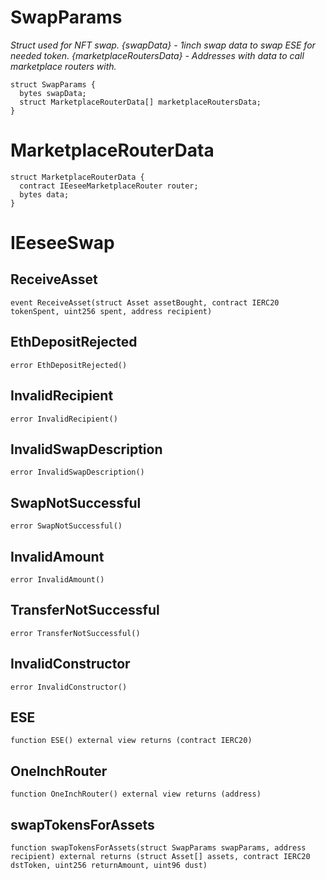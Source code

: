 # SwapParams

_Struct used for NFT swap.
{swapData} - 1inch swap data to swap ESE for needed token.
{marketplaceRoutersData} - Addresses with data to call marketplace routers with._

```solidity
struct SwapParams {
  bytes swapData;
  struct MarketplaceRouterData[] marketplaceRoutersData;
}
```
# MarketplaceRouterData

```solidity
struct MarketplaceRouterData {
  contract IEeseeMarketplaceRouter router;
  bytes data;
}
```
# IEeseeSwap


## ReceiveAsset

```solidity
event ReceiveAsset(struct Asset assetBought, contract IERC20 tokenSpent, uint256 spent, address recipient)
```

## EthDepositRejected

```solidity
error EthDepositRejected()
```

## InvalidRecipient

```solidity
error InvalidRecipient()
```

## InvalidSwapDescription

```solidity
error InvalidSwapDescription()
```

## SwapNotSuccessful

```solidity
error SwapNotSuccessful()
```

## InvalidAmount

```solidity
error InvalidAmount()
```

## TransferNotSuccessful

```solidity
error TransferNotSuccessful()
```

## InvalidConstructor

```solidity
error InvalidConstructor()
```

## ESE

```solidity
function ESE() external view returns (contract IERC20)
```

## OneInchRouter

```solidity
function OneInchRouter() external view returns (address)
```

## swapTokensForAssets

```solidity
function swapTokensForAssets(struct SwapParams swapParams, address recipient) external returns (struct Asset[] assets, contract IERC20 dstToken, uint256 returnAmount, uint96 dust)
```


